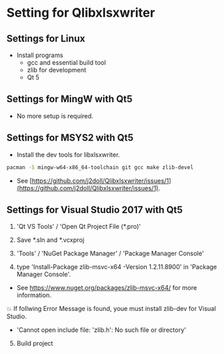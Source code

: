 # Setting for Qlibxlsxwriter

## Settings for Linux
- Install programs
	* gcc and essential build tool
	* zlib for development
	* Qt 5 	

## Settings for MingW with Qt5
- No more setup is required.

## Settings for MSYS2 with Qt5
- Install the dev tools for libxlsxwriter.
```bash
pacman -S mingw-w64-x86_64-toolchain git gcc make zlib-devel
```
- See [https://github.com/j2doll/Qlibxlsxwriter/issues/1](https://github.com/j2doll/Qlibxlsxwriter/issues/1).

## Settings for Visual Studio 2017 with Qt5

1. 'Qt VS Tools' / 'Open Qt Project File (*.pro)' 

2. Save *.sln and *.vcxproj

3. 'Tools' / 'NuGet Package Manager' / 'Package Manager Console'
 
4. type 'Install-Package zlib-msvc-x64 -Version 1.2.11.8900' in 'Package Manager Console'.

 - See https://www.nuget.org/packages/zlib-msvc-x64/ for more information.

 :boom: If follwing Error Message is found, youe must install zlib-dev for Visual Studio.
  - 'Cannot open include file: 'zlib.h': No such file or directory'

5. Build project 

